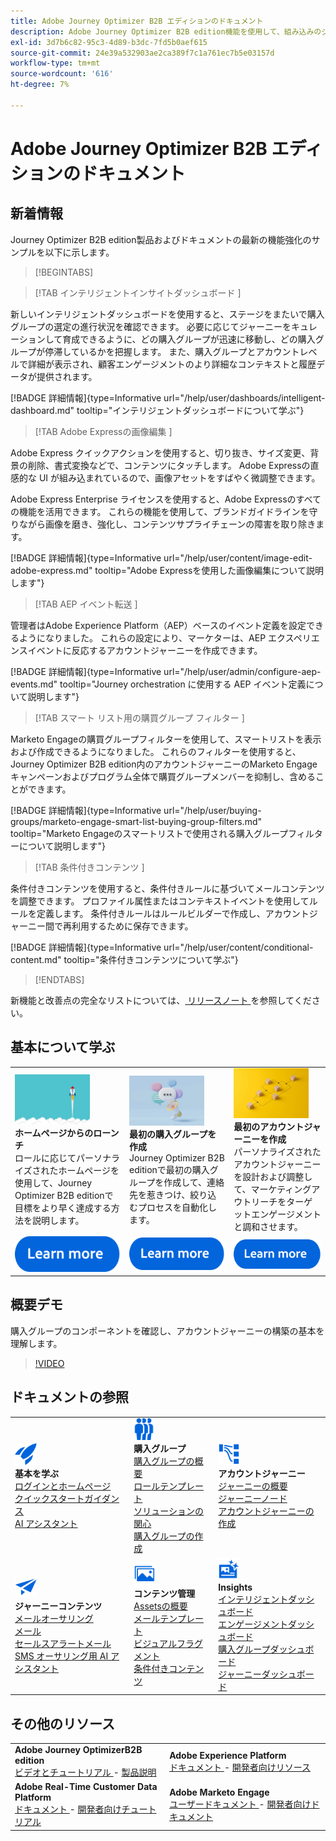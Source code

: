 ```yaml
---
title: Adobe Journey Optimizer B2B エディションのドキュメント
description: Adobe Journey Optimizer B2B edition機能を使用して、組み込みのジェネレーティブ AI と業界最先端の自動化機能を使用して、アカウントジャーニーを調整し、グループジャーニーを購入する方法を説明します。
exl-id: 3d7b6c82-95c3-4d89-b3dc-7fd5b0aef615
source-git-commit: 24e39a532903ae2ca389f7c1a761ec7b5e03157d
workflow-type: tm+mt
source-wordcount: '616'
ht-degree: 7%

---
```


# Adobe Journey Optimizer B2B エディションのドキュメント

## 新着情報

Journey Optimizer B2B edition製品およびドキュメントの最新の機能強化のサンプルを以下に示します。

>[!BEGINTABS]

>[!TAB  インテリジェントインサイトダッシュボード ]

新しいインテリジェントダッシュボードを使用すると、ステージをまたいで購入グループの選定の進行状況を確認できます。 必要に応じてジャーニーをキュレーションして育成できるように、どの購入グループが迅速に移動し、どの購入グループが停滞しているかを把握します。 また、購入グループとアカウントレベルで詳細が表示され、顧客エンゲージメントのより詳細なコンテキストと履歴データが提供されます。

[!BADGE 詳細情報]{type=Informative url="/help/user/dashboards/intelligent-dashboard.md" tooltip="インテリジェントダッシュボードについて学ぶ"}

>[!TAB Adobe Expressの画像編集 ]

Adobe Express クイックアクションを使用すると、切り抜き、サイズ変更、背景の削除、書式変換などで、コンテンツにタッチします。 Adobe Expressの直感的な UI が組み込まれているので、画像アセットをすばやく微調整できます。

Adobe Express Enterprise ライセンスを使用すると、Adobe Expressのすべての機能を活用できます。 これらの機能を使用して、ブランドガイドラインを守りながら画像を磨き、強化し、コンテンツサプライチェーンの障害を取り除きます。

[!BADGE 詳細情報]{type=Informative url="/help/user/content/image-edit-adobe-express.md" tooltip="Adobe Expressを使用した画像編集について説明します"}

>[!TAB AEP イベント転送 ]

管理者はAdobe Experience Platform（AEP）ベースのイベント定義を設定できるようになりました。 これらの設定により、マーケターは、AEP エクスペリエンスイベントに反応するアカウントジャーニーを作成できます。

[!BADGE 詳細情報]{type=Informative url="/help/user/admin/configure-aep-events.md" tooltip="Journey orchestration に使用する AEP イベント定義について説明します"}

>[!TAB  スマート リスト用の購買グループ フィルター ]

Marketo Engageの購買グループフィルターを使用して、スマートリストを表示および作成できるようになりました。 これらのフィルターを使用すると、Journey Optimizer B2B edition内のアカウントジャーニーのMarketo Engage キャンペーンおよびプログラム全体で購買グループメンバーを抑制し、含めることができます。

[!BADGE 詳細情報]{type=Informative url="/help/user/buying-groups/marketo-engage-smart-list-buying-group-filters.md" tooltip="Marketo Engageのスマートリストで使用される購入グループフィルターについて説明します"}

>[!TAB  条件付きコンテンツ ]

条件付きコンテンツを使用すると、条件付きルールに基づいてメールコンテンツを調整できます。 プロファイル属性またはコンテキストイベントを使用してルールを定義します。 条件付きルールはルールビルダーで作成し、アカウントジャーニー間で再利用するために保存できます。

[!BADGE 詳細情報]{type=Informative url="/help/user/content/conditional-content.md" tooltip="条件付きコンテンツについて学ぶ"}

>[!ENDTABS]

新機能と改善点の完全なリストについては、[ リリースノート ](../user/release-notes/release-notes.md) を参照してください。<!-- Stay up-to-date with the latest changes in our documentation by visiting the [documentation updates page](using/rn/documentation-updates.md).-->

## 基本について学ぶ

<table style="table-layout:fixed">
  <tr style="border: 0;">
    <td>
    <a href="home-page.md"><img width="120px" src="./assets/launch.png" alt="製品使用の開始"></a>
    <div><strong> ホームページからのローンチ </strong><br/> ロールに応じてパーソナライズされたホームページを使用して、Journey Optimizer B2B editionで目標をより早く達成する方法を説明します。</div>
    </td>
      <td>
    <a href="buying-groups/buying-groups-overview.md"><img width="120px" src="./assets/communication.png" alt="購買グループ"></a>
    <div><strong> 最初の購入グループを作成 </strong><br/>Journey Optimizer B2B editionで最初の購入グループを作成して、連絡先を惹きつけ、絞り込むプロセスを自動化します。</div>
    </td>
    <td>
    <a href="journeys/journey-overview.md"><img width="120px" src="./assets/flow.png" alt="アカウントジャーニー"></a>
    <div><strong> 最初のアカウントジャーニーを作成 </strong><br/> パーソナライズされたアカウントジャーニーを設計および調整して、マーケティングアウトリーチをターゲットエンゲージメントと調和させます。 
    </div>
    </td>
  </tr>
  <tr style="border: 0;">
    <td align="center"><a href="home-page.md"><img src="../assets/learn-more.svg" alt="詳細情報"></a></td>
    <td align="center"><a href="buying-groups/buying-groups-overview.md"><img src="../assets/learn-more.svg" alt="詳細情報"></a></td>
    <td align="center"><a href="journeys/journey-overview.md"><img src="../assets/learn-more.svg" alt="詳細情報"></a></td>
    </tr>
</table>

## 概要デモ

購入グループのコンポーネントを確認し、アカウントジャーニーの構築の基本を理解します。

>[!VIDEO](https://video.tv.adobe.com/v/3432054?quality=12)

## ドキュメントの参照

<table style="table-layout:auto">
  <tr style="border: 0;">
    <td>
      <img src="../assets/do-not-localize/icon-quick-start.svg" width="35px" alt="基本を学ぶ"><br/>
      <strong> 基本を学ぶ </strong><br/><a href="home-page.md"> ログインとホームページ </a><br/><a href="./start/get-started.md"> クイックスタートガイダンス </a><br/><a href="./start/ai-assistant.md">AI アシスタント </a>
    </td>
    <!--
    <td>
      <img src="../assets/do-not-localize/icon-configure.svg" width="35px"><br/>
      <strong>Configuration<br/>administration</strong><br/><a href="using/configuration/channel-surfaces.md">Channel surfaces</a> - <a href="using/configuration/about-data-sources-events-actions.md">Configure journeys</a>  - <a href="using/administration/permissions-overview.md">Access control</a> - <a href="using/administration/sandboxes.md">Sandboxes management</a>
    </td> -->
    <td>
      <img src="../assets/do-not-localize/icon_audience.svg" width="35px" alt="購買グループ"><br/>
      <strong> 購入グループ </strong><br/><a href="./buying-groups/buying-groups-overview.md"> 購入グループの概要 </a><br/><a href="./buying-groups/buying-groups-role-templates.md"> ロールテンプレート </a><br/><a href="./buying-groups/solution-interests.md"> ソリューションの関心 </a><br/><a href="./buying-groups/buying-groups-create.md"> 購入グループの作成 </a>
    </td>
    <td>
      <img src="../assets/do-not-localize/icon-paths.svg" width="35px" alt="アカウントジャーニー"><br/>
      <strong> アカウントジャーニー </strong><br/><a href="./journeys/journey-overview.md">ジャーニーの概要 </a><br/><a href="./journeys/journey-nodes.md">ジャーニーノード </a><br/><a href="./journeys/journey-overview.md#create-an-account-journey"> アカウントジャーニーの作成 </a>
    </td>
  </tr>
  <tr style="border: 0;">
    <td>
      <img src="../assets/do-not-localize/icon-campaign.svg" width="35px" alt="ジャーニーコンテンツ"><br/>
      <strong>ジャーニーコンテンツ </strong><br/><a href="./content/email-authoring.md"> メールオーサリング </a><br/><a href="./content/ai-assistant-emails.md"> メール </a><br/><a href="./content/sales-alert-email.md"> セールスアラートメール </a><br/><a href="./content/sms-authoring.md">SMS オーサリング用 AI アシスタント </a>
    </td>
        <td>
      <img src="../assets/do-not-localize/icon_assets.svg" width="35px" alt="コンテンツ管理"><br/>
      <strong> コンテンツ管理 </strong><br/><a href="./content/assets-overview.md">Assetsの概要 </a><br/><a href="./content/email-templates.md"> メールテンプレート </a><br/><a href="./content/fragments.md"> ビジュアルフラグメント </a><br/><a href="./content/conditional-content.md"> 条件付きコンテンツ </a>
    </td>
    <td>
      <img src="../assets/do-not-localize/icon-offer.svg" width="35px" alt="インサイトとダッシュボード"><br/>
      <strong>Insights</strong><br/><a href="./dashboards/intelligent-dashboard.md"> インテリジェントダッシュボード </a><br/><a href="./dashboards/engagement-dashboard.md"> エンゲージメントダッシュボード </a><br/><a href="./dashboards/buying-groups-dashboard.md"> 購入グループダッシュボード </a><br/><a href="./dashboards/journeys-dashboard.md">ジャーニーダッシュボード </a>
    </td>

</tr>
</table>

## その他のリソース

<table style="table-layout:fixed"><tr style="border: 0;">
<tr><td><strong>Adobe Journey OptimizerB2B edition</strong><br/>
<a href="https://experienceleague.adobe.com/en/docs/journey-optimizer-b2b-learn/tutorials/overview" target="_blank"> ビデオとチュートリアル </a> - <a href="https://helpx.adobe.com/legal/product-descriptions/adobe-journey-optimizer-b2b.html" target="_blank"> 製品説明 </a> <!-- - <a href="https://www.adobe.com/content/dam/cc/en/security/pdfs/AJO_SecurityOverview.pdf" target="_blank">Security overview (PDF)</a> - <a href="https://developer.adobe.com/journey-optimizer-apis/" target="_blank">APIs reference</a> - <a href="https://experienceleague.adobe.com/tools/ajo-schemas/schema-dictionary.html" target="_blank">Journey Optimizer Schema Dictionary</a> -->
</td>
<td><strong>Adobe Experience Platform</strong><br/>
<a href="https://experienceleague.adobe.com/en/docs/experience-platform/landing/home" target="_blank"> ドキュメント </a> - <a href="https://business.adobe.com/products/experience-platform/documentation-and-developer-resources.html" target="_blank"> 開発者向けリソース </a>
</td></tr>
<tr><td><strong>Adobe Real-Time Customer Data Platform</strong><br/>
<a href="https://experienceleague.adobe.com/ja/docs/experience-platform/rtcdp/home" target="_blank"> ドキュメント </a> - <a href="https://experienceleague.adobe.com/en/docs/platform-learn/getting-started-for-data-architects-and-data-engineers/overview" target="_blank"> 開発者向けチュートリアル </a>
</td><td><strong>Adobe Marketo Engage</strong><br/>
<a href="https://experienceleague.adobe.com/ja/docs/marketo/using/home" target="_blank"> ユーザードキュメント </a> - <a href="https://experienceleague.adobe.com/ja/docs/marketo-developer/marketo/home" target="_blank"> 開発者向けドキュメント </a>
</td>
</tr></table>

